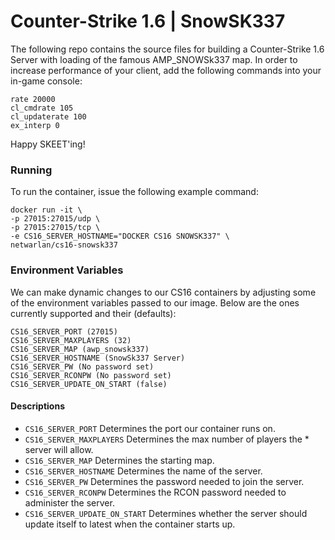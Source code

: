 Counter-Strike 1.6 | SnowSK337
==============================
The following repo contains the source files for building a Counter-Strike 1.6 Server with loading of the famous AMP_SNOWSk337 map.
In order to increase performance of your client, add the following commands into your in-game console:
```
rate 20000
cl_cmdrate 105
cl_updaterate 100
ex_interp 0
```

Happy SKEET'ing!


### Running
To run the container, issue the following example command:
```
docker run -it \
-p 27015:27015/udp \
-p 27015:27015/tcp \
-e CS16_SERVER_HOSTNAME="DOCKER CS16 SNOWSK337" \
netwarlan/cs16-snowsk337
```

### Environment Variables
We can make dynamic changes to our CS16 containers by adjusting some of the environment variables passed to our image.
Below are the ones currently supported and their (defaults):

```
CS16_SERVER_PORT (27015)
CS16_SERVER_MAXPLAYERS (32)
CS16_SERVER_MAP (awp_snowsk337)
CS16_SERVER_HOSTNAME (SnowSk337 Server)
CS16_SERVER_PW (No password set)
CS16_SERVER_RCONPW (No password set)
CS16_SERVER_UPDATE_ON_START (false)
```

#### Descriptions

* `CS16_SERVER_PORT` Determines the port our container runs on.
* `CS16_SERVER_MAXPLAYERS` Determines the max number of players the * server will allow.
* `CS16_SERVER_MAP` Determines the starting map.
* `CS16_SERVER_HOSTNAME` Determines the name of the server.
* `CS16_SERVER_PW` Determines the password needed to join the server.
* `CS16_SERVER_RCONPW` Determines the RCON password needed to administer the server.
* `CS16_SERVER_UPDATE_ON_START` Determines whether the server should update itself to latest when the container starts up.